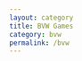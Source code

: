 ```yaml
---
layout: category
title: BVW Games
category: bvw
permalink: /bvw
---
```


<!-- [Building Virtual World](https://www.etc.cmu.edu/learn/curriculum/building-virtual-worlds/) is a compulsory course at ETC, during which we're divided into groups of five and have to build a game with a given theme in one or two weeks. 

Below are some previous work built during the course in two weeks: -->